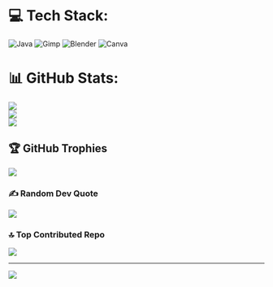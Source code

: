 
# 💻 Tech Stack:
![Java](https://img.shields.io/badge/java-%23ED8B00.svg?style=for-the-badge&logo=openjdk&logoColor=white) ![Gimp](https://img.shields.io/badge/Gimp-657D8B?style=for-the-badge&logo=gimp&logoColor=FFFFFF) ![Blender](https://img.shields.io/badge/blender-%23F5792A.svg?style=for-the-badge&logo=blender&logoColor=white) ![Canva](https://img.shields.io/badge/Canva-%2300C4CC.svg?style=for-the-badge&logo=Canva&logoColor=white)
# 📊 GitHub Stats:
![](https://github-readme-stats.vercel.app/api?username=agent777-code&theme=dark&hide_border=false&include_all_commits=true&count_private=true)<br/>
![](https://github-readme-streak-stats.herokuapp.com/?user=agent777-code&theme=dark&hide_border=false)<br/>
![](https://github-readme-stats.vercel.app/api/top-langs/?username=agent777-code&theme=dark&hide_border=false&include_all_commits=true&count_private=true&layout=compact)

## 🏆 GitHub Trophies
![](https://github-profile-trophy.vercel.app/?username=agent777-code&theme=radical&no-frame=false&no-bg=false&margin-w=4)

### ✍️ Random Dev Quote
![](https://quotes-github-readme.vercel.app/api?type=horizontal&theme=radical)

### 🔝 Top Contributed Repo
![](https://github-contributor-stats.vercel.app/api?username=agent777-code&limit=5&theme=dark&combine_all_yearly_contributions=true)

---
[![](https://visitcount.itsvg.in/api?id=agent777-code&icon=2&color=0)](https://visitcount.itsvg.in)

<!-- Proudly created with GPRM ( https://gprm.itsvg.in ) -->
